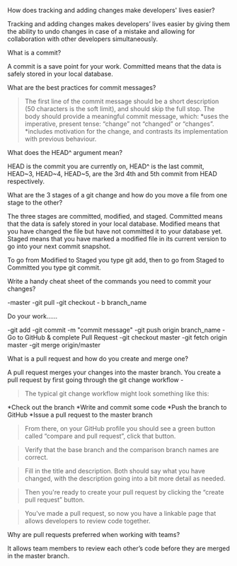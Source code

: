 How does tracking and adding changes make developers' lives easier?

Tracking and adding changes makes developers’ lives easier by giving them the ability to undo changes in case of a mistake and allowing for collaboration with other developers simultaneously.


What is a commit?

A commit is a save point for your work. Committed means that the data is safely stored in your local database.

What are the best practices for commit messages?

>The first line of the commit message should be a short description (50 characters is the soft limit), and should skip the full stop. The body should provide a meaningful commit message, which:
  *uses the imperative, present tense: “change” not “changed” or “changes”.
  *includes motivation for the change, and contrasts its implementation with previous behaviour.

What does the HEAD^ argument mean?

HEAD is the commit you are currently on, HEAD^ is the last commit, HEAD~3, HEAD~4, HEAD~5, are the 3rd 4th and 5th commit from HEAD respectively.

What are the 3 stages of a git change and how do you move a file from one stage to the other?

The three stages are committed, modified, and staged. Committed means that the data is safely stored in your local database. Modified means that you have changed the file but have not committed it to your database yet. Staged means that you have marked a modified file in its current version to go into your next commit snapshot.

To go from Modified to Staged you type git add, then to go from Staged to Committed you type git commit.


Write a handy cheat sheet of the commands you need to commit your changes?

-master
-git pull
-git checkout - b branch_name

Do your work......

-git add
-git commit -m "commit message"
-git push origin branch_name
-Go to GitHub & complete Pull Request
-git checkout master
-git fetch origin master
-git merge origin/master


What is a pull request and how do you create and merge one?

A pull request merges your changes into the master branch. You create a pull request by first going through the git change workflow -

> The typical git change workflow might look something like this:

*Check out the branch
*Write and commit some code
*Push the branch to GitHub
*Issue a pull request to the master branch

> From there, on your GitHub profile you should see a green button called “compare and pull request”, click that button.

>Verify that the base branch and the comparison branch names are correct.

> Fill in the title and description. Both should say what you have changed, with the description going into a bit more detail as needed.

>Then you're ready to create your pull request by clicking the “create pull request” button.

>You've made a pull request, so now you have a
linkable page that allows developers to review code together.

Why are pull requests preferred when working with teams?

It allows team members to review each other’s code before they are merged in the master branch.